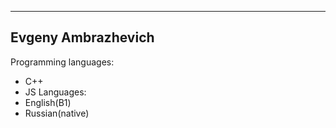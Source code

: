 -------------------
Evgeny Ambrazhevich
-------------------
Programming languages:
* C++
* JS
Languages:
* English(B1)
* Russian(native)
